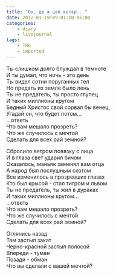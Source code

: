 ```yaml
---
title: "Ох, де ж цей вєтєр..."
date: 2012-01-19T09:01:10-05:00
categories:
    - diary
    - livejournal
tags:
    - TBD
    - imported
---
```


Ты слишком долго блуждал в темноте  
И ты думал, что ночь - это день  
Ты видел сотни поруганных тел  
Но предать их земле было лень  
Ты не предатель, ты просто глупец  
И таких миллионы кругом  
Бедный Христос свой сорвал бы венец,  
Угадай он, что будет потом...  
...ответь  
Что вам мешало прозреть?  
Что же случилось с мечтой  
Сделать для всех рай земной?  
  
Сбросило ветром повязку с лица  
И в глаза свет ударил бичом  
Оказалось, маньяк заменял вам отца  
А народ был послушным скотом  
Все изменилось в прозревших глазах  
Кто был крысой - стал тигром и львом  
Ты не предатель, ты жил в дураках  
И таких миллионы кругом...  
...ответь  
Что вам мешало прозреть?  
Что же случилось с мечтой  
Сделать для всех рай земной?  
  
Оглянись назад  
Там застыл закат  
Черно-красной застыл полосой  
Впереди - туман  
Позади - обман  
Что вы сделали с вашей мечтой?